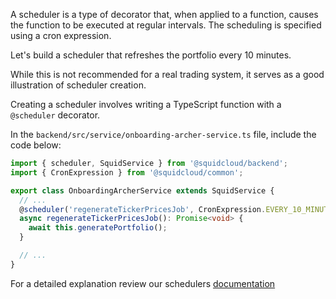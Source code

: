 A scheduler is a type of decorator that, when applied to a function, causes the function to be executed at regular
intervals. The scheduling is specified using a cron expression.

Let's build a scheduler that refreshes the portfolio every 10 minutes.

While this is not recommended for a real trading system, it serves as a good illustration of scheduler creation.

Creating a scheduler involves writing a TypeScript function with a `@scheduler` decorator.

In the `backend/src/service/onboarding-archer-service.ts` file, include the code below:

```typescript
import { scheduler, SquidService } from '@squidcloud/backend';
import { CronExpression } from '@squidcloud/common';

export class OnboardingArcherService extends SquidService {
  // ...
  @scheduler('regenerateTickerPricesJob', CronExpression.EVERY_10_MINUTES, true)
  async regenerateTickerPricesJob(): Promise<void> {
    await this.generatePortfolio();
  }

  // ...
}
```

For a detailed explanation review our
schedulers [documentation](https://docs.squid.cloud/docs/development-tools/backend/schedulers)

